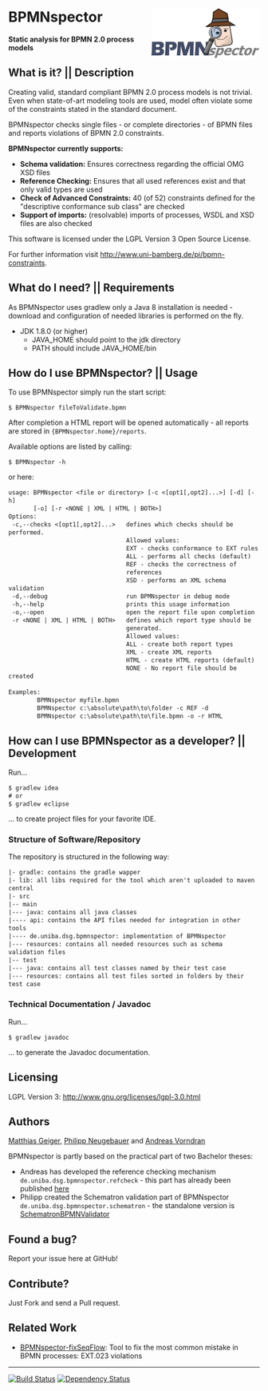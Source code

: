 # BPMNspector <img align="right" src="src/main/resources/reporting/res/logo-h100.png" height="100" width="217"/>

**Static analysis for BPMN 2.0 process models**

## What is it? || Description

Creating valid, standard compliant BPMN 2.0 process models is not trivial. Even when state-of-art modeling tools are used, model often violate some of the constraints stated in the standard document.

BPMNspector checks single files - or complete directories - of BPMN files and reports violations of BPMN 2.0 constraints.

**BPMNspector currently supports:**
- **Schema validation:** Ensures correctness regarding the official OMG XSD files
- **Reference Checking:** Ensures that all used references exist and that only valid types are used
- **Check of Advanced Constraints:** 40 (of 52) constraints defined for the "descriptive conformance sub class" are checked
- **Support of imports:** (resolvable) imports of processes, WSDL and XSD files are also checked

This software is licensed under the LGPL Version 3 Open Source License.

For further information visit http://www.uni-bamberg.de/pi/bpmn-constraints.

## What do I need? || Requirements 
As BPMNspector uses gradlew only a Java 8 installation is needed - download  and configuration of needed libraries is performed on the fly.

 - JDK 1.8.0 (or higher)
    - JAVA_HOME should point to the jdk directory
    - PATH should include JAVA_HOME/bin

  
## How do I use BPMNspector? || Usage

To use BPMNspector simply run the start script:

```
$ BPMNspector fileToValidate.bpmn
```

After completion a HTML report will be opened automatically - all reports are stored in ```{BPMNspector.home}/reports```.

Available options are listed by calling:
```
$ BPMNspector -h
```

or here:

```
usage: BPMNspector <file or directory> [-c <[opt1[,opt2]...>] [-d] [-h]
       [-o] [-r <NONE | XML | HTML | BOTH>]
Options:
 -c,--checks <[opt1[,opt2]...>   defines which checks should be performed.
                                 Allowed values:
                                 EXT - checks conformance to EXT rules
                                 ALL - performs all checks (default)
                                 REF - checks the correctness of
                                 references
                                 XSD - performs an XML schema validation
 -d,--debug                      run BPMNspector in debug mode
 -h,--help                       prints this usage information
 -o,--open                       open the report file upon completion
 -r <NONE | XML | HTML | BOTH>   defines which report type should be
                                 generated.
                                 Allowed values:
                                 ALL - create both report types
                                 XML - create XML reports
                                 HTML - create HTML reports (default)
                                 NONE - No report file should be created

Examples:
		BPMNspector myfile.bpmn
		BPMNspector c:\absolute\path\to\folder -c REF -d
		BPMNspector c:\absolute\path\to\file.bpmn -o -r HTML
```

## How can I use BPMNspector as a developer? || Development

Run...
```
$ gradlew idea
# or
$ gradlew eclipse
```
... to create project files for your favorite IDE.

### Structure of Software/Repository

The repository is structured in the following way:

	|- gradle: contains the gradle wapper
	|- lib: all libs required for the tool which aren't uploaded to maven central
	|- src
	|-- main
	|--- java: contains all java classes
    |---- api: contains the API files needed for integration in other tools
	|---- de.uniba.dsg.bpmnspector: implementation of BPMNspector
	|--- resources: contains all needed resources such as schema validation files
	|-- test
	|--- java: contains all test classes named by their test case
	|--- resources: contains all test files sorted in folders by their test case

### Technical Documentation / Javadoc
Run...
```
$ gradlew javadoc
```
... to generate the Javadoc documentation.

## Licensing
LGPL Version 3: http://www.gnu.org/licenses/lgpl-3.0.html

## Authors
[Matthias Geiger](http://www.uni-bamberg.de/en/pi/team/geiger-matthias/), [Philipp Neugebauer](https://github.com/philippneugebauer) and [Andreas Vorndran](https://github.com/andy-x)

BPMNspector is partly based on the practical part of two Bachelor theses:
- Andreas has developed the reference checking mechanism ```de.uniba.dsg.bpmnspector.refcheck``` - this part has already been published [here](https://github.com/uniba-dsg/BPMN-Reference-Validator)
- Philipp created the Schematron validation part of BPMNspector ```de.uniba.dsg.bpmnspector.schematron``` - the standalone version is [SchematronBPMNValidator](https://github.com/philippneugebauer/SchematronBPMNValidator)

## Found a bug?
Report your issue here at GitHub!

## Contribute?
Just Fork and send a Pull request.

## Related Work
* [BPMNspector-fixSeqFlow](https://github.com/matthiasgeiger/BPMNspector-fixSeqFlow): Tool to fix the most common mistake in BPMN processes: EXT.023 violations

----
[![Build Status](https://travis-ci.org/uniba-dsg/BPMNspector.svg?branch=master)](https://travis-ci.org/uniba-dsg/BPMNspector) [![Dependency Status](https://www.versioneye.com/user/projects/54d48c473ca0840b190002f7/badge.svg?style=flat)](https://www.versioneye.com/user/projects/54d48c473ca0840b190002f7)
